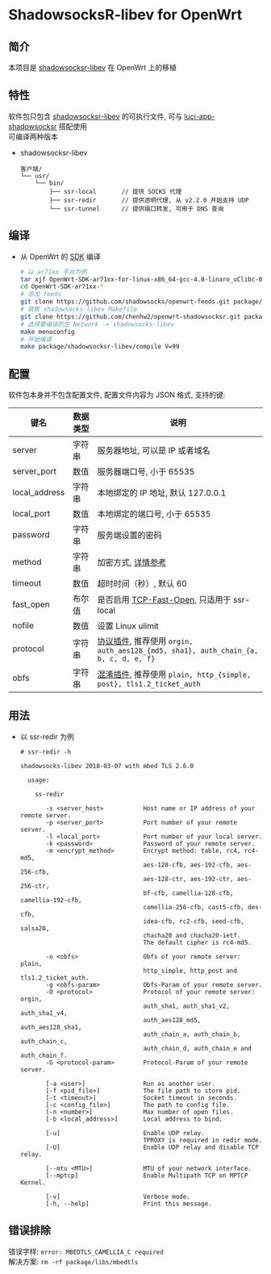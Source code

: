 ShadowsocksR-libev for OpenWrt
===

简介
---

 本项目是 [shadowsocksr-libev][1] 在 OpenWrt 上的移植  

特性
---

软件包只包含 [shadowsocksr-libev][1] 的可执行文件, 可与 [luci-app-shadowsocksr][3] 搭配使用  
可编译两种版本  

 - shadowsocksr-libev

   ```
   客户端/
   └── usr/
       └── bin/
           ├── ssr-local       // 提供 SOCKS 代理
           ├── ssr-redir       // 提供透明代理, 从 v2.2.0 开始支持 UDP
           └── ssr-tunnel      // 提供端口转发, 可用于 DNS 查询
   ```

编译
---

 - 从 OpenWrt 的 [SDK][S] 编译

   ```bash
   # 以 ar71xx 平台为例
   tar xjf OpenWrt-SDK-ar71xx-for-linux-x86_64-gcc-4.8-linaro_uClibc-0.9.33.2.tar.bz2
   cd OpenWrt-SDK-ar71xx-*
   # 添加 feeds
   git clone https://github.com/shadowsocks/openwrt-feeds.git package/feeds
   # 获取 shadowsocks-libev Makefile
   git clone https://github.com/chenhw2/openwrt-shadowsocksr.git package/feeds/shadowsocksr-libev
   # 选择要编译的包 Network -> shadowsocks-libev
   make menuconfig
   # 开始编译
   make package/shadowsocksr-libev/compile V=99
   ```

配置
---

   软件包本身并不包含配置文件, 配置文件内容为 JSON 格式, 支持的键:  

   键名           | 数据类型   | 说明
   ---------------|------------|-----------------------------------------------
   server         | 字符串     | 服务器地址, 可以是 IP 或者域名
   server_port    | 数值       | 服务器端口号, 小于 65535
   local_address  | 字符串     | 本地绑定的 IP 地址, 默认 127.0.0.1
   local_port     | 数值       | 本地绑定的端口号, 小于 65535
   password       | 字符串     | 服务端设置的密码
   method         | 字符串     | 加密方式, [详情参考][E]
   timeout        | 数值       | 超时时间（秒）, 默认 60
   fast_open      | 布尔值     | 是否启用 [TCP-Fast-Open][F], 只适用于 ssr-local
   nofile         | 数值       | 设置 Linux ulimit
   protocol       | 字符串     | [协议插件][P], 推荐使用 ```orgin, auth_aes128_{md5, sha1}, auth_chain_{a, b, c, d, e, f}```
   obfs           | 字符串     | [混淆插件][P], 推荐使用 ```plain, http_{simple, post}, tls1.2_ticket_auth```


  [1]: https://github.com/shadowsocksrr/shadowsocksr-libev/tree/Akkariiin/master
  [3]: https://github.com/chenhw2/luci-app-shadowsocksr
  [E]: http://shadowsocks.org/en/spec/Stream-Ciphers.html
  [F]: https://github.com/shadowsocks/shadowsocks/wiki/TCP-Fast-Open
  [S]: https://wiki.openwrt.org/doc/howto/obtain.firmware.sdk
  [P]: https://github.com/shadowsocksrr/shadowsocks-rss/blob/master/ssr.md

用法
---

 - 以 ssr-redir 为例

   ```
   # ssr-redir -h
   
   shadowsocks-libev 2018-03-07 with mbed TLS 2.6.0
   
     usage:
   
       ss-redir
   
          -s <server_host>           Host name or IP address of your remote server.
          -p <server_port>           Port number of your remote server.
          -l <local_port>            Port number of your local server.
          -k <password>              Password of your remote server.
          -m <encrypt_method>        Encrypt method: table, rc4, rc4-md5,
                                     aes-128-cfb, aes-192-cfb, aes-256-cfb,
                                     aes-128-ctr, aes-192-ctr, aes-256-ctr,
                                     bf-cfb, camellia-128-cfb, camellia-192-cfb,
                                     camellia-256-cfb, cast5-cfb, des-cfb,
                                     idea-cfb, rc2-cfb, seed-cfb, salsa20,
                                     chacha20 and chacha20-ietf.
                                     The default cipher is rc4-md5.
   
          -o <obfs>                  Obfs of your remote server: plain,
                                     http_simple, http_post and tls1.2_ticket_auth.
          -g <obfs-param>            Obfs-Param of your remote server.
          -O <protocol>              Protocol of your remote server: orgin,
                                     auth_sha1, auth_sha1_v2, auth_sha1_v4,
                                     auth_aes128_md5, auth_aes128_sha1,
                                     auth_chain_a, auth_chain_b, auth_chain_c,
                                     auth_chain_d, auth_chain_e and auth_chain_f.
          -G <protocol-param>        Protocol-Param of your remote server.
   
          [-a <user>]                Run as another user.
          [-f <pid_file>]            The file path to store pid.
          [-t <timeout>]             Socket timeout in seconds.
          [-c <config_file>]         The path to config file.
          [-n <number>]              Max number of open files.
          [-b <local_address>]       Local address to bind.
   
          [-u]                       Enable UDP relay.
                                     TPROXY is required in redir mode.
          [-U]                       Enable UDP relay and disable TCP relay.
   
          [--mtu <MTU>]              MTU of your network interface.
          [--mptcp]                  Enable Multipath TCP on MPTCP Kernel.
   
          [-v]                       Verbose mode.
          [-h, --help]               Print this message.
   
   ```

错误排除
---
   错误字样: ```error: MBEDTLS_CAMELLIA_C required```  
   解决方案: ```rm -rf package/libs/mbedtls```

